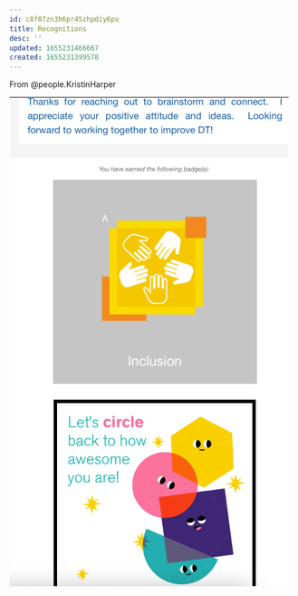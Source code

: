 ```yaml
---
id: c8f07zn3h6pr45zhpdiy6pv
title: Recognitions
desc: ''
updated: 1655231466667
created: 1655231399578
---
```


From @people.KristinHarper

![](/assets/images/2022-06-14-14-30-14.png)

